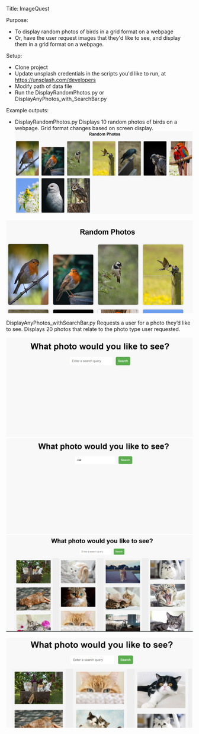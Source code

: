 Title: ImageQuest

Purpose:
- To display random photos of birds in a grid format on a webpage
- Or, have the user request images that they'd like to see, and display them in a grid format on a webpage.

Setup: 
- Clone project
- Update unsplash credentials in the scripts you'd like to run, at https://unsplash.com/developers
- Modify path of data file
- Run the DisplayRandomPhotos.py or DisplayAnyPhotos_with_SearchBar.py

Example outputs:
- DisplayRandomPhotos.py
Displays 10 random photos of birds on a webpage. Grid format changes based on screen display. 
![alt text](image.png)

![alt text](image-1.png)


DisplayAnyPhotos_withSearchBar.py
Requests a user for a photo they’d like to see. Displays 20 photos that relate to the photo type user requested. 

![alt text](image-2.png)
![alt text](image-5.png)
![alt text](image-3.png)

![alt text](image-4.png)
